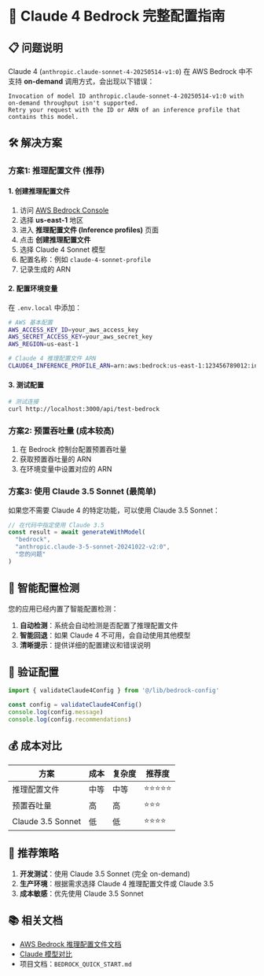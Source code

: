 # 🚀 Claude 4 Bedrock 完整配置指南

## 📋 问题说明

Claude 4 (`anthropic.claude-sonnet-4-20250514-v1:0`) 在 AWS Bedrock 中不支持 **on-demand** 调用方式，会出现以下错误：

```
Invocation of model ID anthropic.claude-sonnet-4-20250514-v1:0 with on-demand throughput isn't supported. 
Retry your request with the ID or ARN of an inference profile that contains this model.
```

## 🛠️ 解决方案

### 方案1: 推理配置文件 (推荐)

#### 1. 创建推理配置文件

1. 访问 [AWS Bedrock Console](https://console.aws.amazon.com/bedrock/)
2. 选择 **us-east-1** 地区
3. 进入 **推理配置文件 (Inference profiles)** 页面
4. 点击 **创建推理配置文件**
5. 选择 Claude 4 Sonnet 模型
6. 配置名称：例如 `claude-4-sonnet-profile`
7. 记录生成的 ARN

#### 2. 配置环境变量

在 `.env.local` 中添加：

```bash
# AWS 基本配置
AWS_ACCESS_KEY_ID=your_aws_access_key
AWS_SECRET_ACCESS_KEY=your_aws_secret_key
AWS_REGION=us-east-1

# Claude 4 推理配置文件 ARN
CLAUDE4_INFERENCE_PROFILE_ARN=arn:aws:bedrock:us-east-1:123456789012:inference-profile/claude-4-sonnet-profile
```

#### 3. 测试配置

```bash
# 测试连接
curl http://localhost:3000/api/test-bedrock
```

### 方案2: 预置吞吐量 (成本较高)

1. 在 Bedrock 控制台配置预置吞吐量
2. 获取预置吞吐量的 ARN
3. 在环境变量中设置对应的 ARN

### 方案3: 使用 Claude 3.5 Sonnet (最简单)

如果您不需要 Claude 4 的特定功能，可以使用 Claude 3.5 Sonnet：

```typescript
// 在代码中指定使用 Claude 3.5
const result = await generateWithModel(
  "bedrock", 
  "anthropic.claude-3-5-sonnet-20241022-v2:0", 
  "您的问题"
)
```

## 🔧 智能配置检测

您的应用已经内置了智能配置检测：

1. **自动检测**：系统会自动检测是否配置了推理配置文件
2. **智能回退**：如果 Claude 4 不可用，会自动使用其他模型
3. **清晰提示**：提供详细的配置建议和错误说明

## 🧪 验证配置

```typescript
import { validateClaude4Config } from '@/lib/bedrock-config'

const config = validateClaude4Config()
console.log(config.message)
console.log(config.recommendations)
```

## 💰 成本对比

| 方案 | 成本 | 复杂度 | 推荐度 |
|------|------|--------|--------|
| 推理配置文件 | 中等 | 中等 | ⭐⭐⭐⭐⭐ |
| 预置吞吐量 | 高 | 高 | ⭐⭐⭐ |
| Claude 3.5 Sonnet | 低 | 低 | ⭐⭐⭐⭐ |

## 🎯 推荐策略

1. **开发测试**：使用 Claude 3.5 Sonnet (完全 on-demand)
2. **生产环境**：根据需求选择 Claude 4 推理配置文件或 Claude 3.5
3. **成本敏感**：优先使用 Claude 3.5 Sonnet

## 📚 相关文档

- [AWS Bedrock 推理配置文件文档](https://docs.aws.amazon.com/bedrock/latest/userguide/inference-profiles.html)
- [Claude 模型对比](https://docs.anthropic.com/claude/docs/models-overview)
- 项目文档：`BEDROCK_QUICK_START.md`
